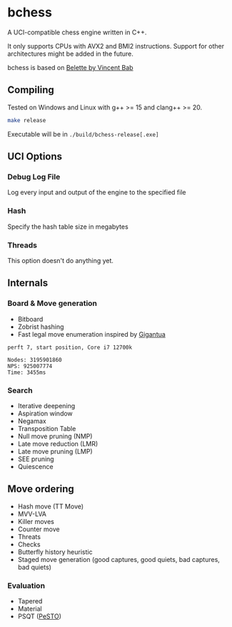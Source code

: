 # bchess
A UCI-compatible chess engine written in C++. 

It only supports CPUs with AVX2 and BMI2 instructions. Support for other architectures might be added in the future.

bchess is based on [Belette by Vincent Bab](https://github.com/vincentbab/Belette)

## Compiling

Tested on Windows and Linux with g++ >= 15 and clang++ >= 20.

```sh
make release
```
Executable will be in `./build/bchess-release[.exe]`

## UCI Options

### Debug Log File
Log every input and output of the engine to the specified file

### Hash
Specify the hash table size in megabytes

### Threads
This option doesn't do anything yet.

## Internals

### Board & Move generation
 - Bitboard
 - Zobrist hashing
 - Fast legal move enumeration inspired by [Gigantua](https://github.com/Gigantua/Gigantua)
```
perft 7, start position, Core i7 12700k

Nodes: 3195901860
NPS: 925007774
Time: 3455ms
```

### Search
 - Iterative deepening
 - Aspiration window
 - Negamax
 - Transposition Table
 - Null move pruning (NMP)
 - Late move reduction (LMR)
 - Late move pruning (LMP)
 - SEE pruning
 - Quiescence

 ## Move ordering
  - Hash move (TT Move)
  - MVV-LVA
  - Killer moves
  - Counter move
  - Threats
  - Checks
  - Butterfly history heuristic
  - Staged move generation (good captures, good quiets, bad captures, bad quiets)

### Evaluation
 - Tapered
 - Material
 - PSQT ([PeSTO](https://www.chessprogramming.org/PeSTO%27s_Evaluation_Function))
